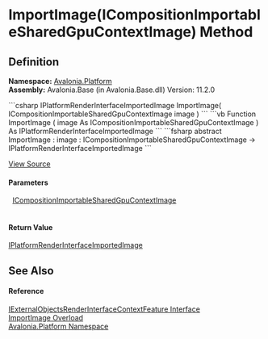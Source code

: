 # ImportImage(ICompositionImportableSharedGpuContextImage) Method




## Definition
**Namespace:** <a href="N_Avalonia_Platform">Avalonia.Platform</a>  
**Assembly:** Avalonia.Base (in Avalonia.Base.dll) Version: 11.2.0

<Tabs groupId="api-code-preview">
<TabItem value="csharp" label="C#">
```csharp
IPlatformRenderInterfaceImportedImage ImportImage(
	ICompositionImportableSharedGpuContextImage image
)
```
</TabItem>
<TabItem value="vb" label="VB">
```vb
Function ImportImage ( 
	image As ICompositionImportableSharedGpuContextImage
) As IPlatformRenderInterfaceImportedImage
```
</TabItem>
<TabItem value="fsharp" label="F#">
```fsharp
abstract ImportImage : 
        image : ICompositionImportableSharedGpuContextImage -> IPlatformRenderInterfaceImportedImage 
```
</TabItem>
</Tabs>



<a href="https://github.com/AvaloniaUI/Avalonia/tree/master/src/Avalonia.Base/Platform/IExternalObjectsRenderInterfaceContextFeature.cs" title="View the source code">View Source</a>



#### Parameters
<dl><dt>  <a href="T_Avalonia_Rendering_Composition_ICompositionImportableSharedGpuContextImage">ICompositionImportableSharedGpuContextImage</a></dt><dd> </dd></dl>

#### Return Value
<a href="T_Avalonia_Platform_IPlatformRenderInterfaceImportedImage">IPlatformRenderInterfaceImportedImage</a>

## See Also


#### Reference
<a href="T_Avalonia_Platform_IExternalObjectsRenderInterfaceContextFeature">IExternalObjectsRenderInterfaceContextFeature Interface</a>  
<a href="Overload_Avalonia_Platform_IExternalObjectsRenderInterfaceContextFeature_ImportImage">ImportImage Overload</a>  
<a href="N_Avalonia_Platform">Avalonia.Platform Namespace</a>  

